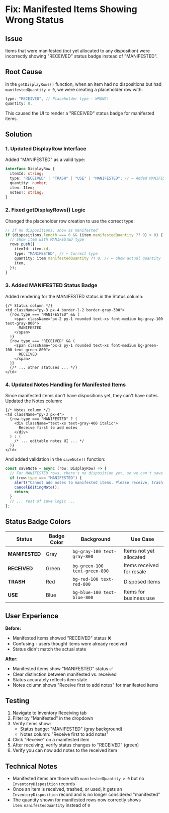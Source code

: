 # Fix: Manifested Items Showing Wrong Status

## Issue

Items that were manifested (not yet allocated to any disposition) were incorrectly showing "RECEIVED" status badge instead of "MANIFESTED".

## Root Cause

In the `getDisplayRows()` function, when an item had no dispositions but had `manifestedQuantity > 0`, we were creating a placeholder row with:
```typescript
type: "RECEIVED", // Placeholder type - WRONG!
quantity: 0,
```

This caused the UI to render a "RECEIVED" status badge for manifested items.

## Solution

### 1. Updated DisplayRow Interface

Added "MANIFESTED" as a valid type:

```typescript
interface DisplayRow {
  itemId: string;
  type: "RECEIVED" | "TRASH" | "USE" | "MANIFESTED"; // ← Added MANIFESTED
  quantity: number;
  item: Item;
  notes?: string;
}
```

### 2. Fixed getDisplayRows() Logic

Changed the placeholder row creation to use the correct type:

```typescript
// If no dispositions, show as manifested
if (dispositions.length === 0 && (item.manifestedQuantity ?? 0) > 0) {
  // Show item with MANIFESTED type
  rows.push({
    itemId: item.id,
    type: "MANIFESTED", // ← Correct type
    quantity: item.manifestedQuantity ?? 0, // ← Show actual quantity
    item,
  });
}
```

### 3. Added MANIFESTED Status Badge

Added rendering for the MANIFESTED status in the Status column:

```tsx
{/* Status column */}
<td className="py-3 px-4 border-l-2 border-gray-300">
  {row.type === "MANIFESTED" && (
    <span className="px-2 py-1 rounded text-xs font-medium bg-gray-100 text-gray-800">
      MANIFESTED
    </span>
  )}
  {row.type === "RECEIVED" && (
    <span className="px-2 py-1 rounded text-xs font-medium bg-green-100 text-green-800">
      RECEIVED
    </span>
  )}
  {/* ... other statuses ... */}
</td>
```

### 4. Updated Notes Handling for Manifested Items

Since manifested items don't have dispositions yet, they can't have notes. Updated the Notes column:

```tsx
{/* Notes column */}
<td className="py-3 px-4">
  {row.type === "MANIFESTED" ? (
    <div className="text-xs text-gray-400 italic">
      Receive first to add notes
    </div>
  ) : (
    /* ... editable notes UI ... */
  )}
</td>
```

And added validation in the `saveNote()` function:

```typescript
const saveNote = async (row: DisplayRow) => {
  // For MANIFESTED rows, there's no disposition yet, so we can't save notes
  if (row.type === "MANIFESTED") {
    alert("Cannot add notes to manifested items. Please receive, trash, or use the item first.");
    cancelEditingNote();
    return;
  }
  // ... rest of save logic ...
};
```

## Status Badge Colors

| Status | Badge Color | Background | Use Case |
|--------|-------------|------------|----------|
| **MANIFESTED** | Gray | `bg-gray-100 text-gray-800` | Items not yet allocated |
| **RECEIVED** | Green | `bg-green-100 text-green-800` | Items received for resale |
| **TRASH** | Red | `bg-red-100 text-red-800` | Disposed items |
| **USE** | Blue | `bg-blue-100 text-blue-800` | Items for business use |

## User Experience

**Before:**
- Manifested items showed "RECEIVED" status ❌
- Confusing - users thought items were already received
- Status didn't match the actual state

**After:**
- Manifested items show "MANIFESTED" status ✅
- Clear distinction between manifested vs. received
- Status accurately reflects item state
- Notes column shows "Receive first to add notes" for manifested items

## Testing

1. Navigate to Inventory Receiving tab
2. Filter by "Manifested" in the dropdown
3. Verify items show:
   - Status badge: "MANIFESTED" (gray background)
   - Notes column: "Receive first to add notes"
4. Click "Receive" on a manifested item
5. After receiving, verify status changes to "RECEIVED" (green)
6. Verify you can now add notes to the received item

## Technical Notes

- Manifested items are those with `manifestedQuantity > 0` but no `InventoryDisposition` records
- Once an item is received, trashed, or used, it gets an `InventoryDisposition` record and is no longer considered "manifested"
- The quantity shown for manifested rows now correctly shows `item.manifestedQuantity` instead of `0`













